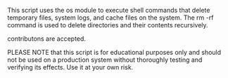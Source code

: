 This script uses the os module to execute shell commands that delete temporary files, system logs, and cache files on the system. 
The rm -rf command is used to delete directories and their contents recursively.

contributons are accepted.


PLEASE NOTE that this script is for educational purposes only and should not be used on a production system without thoroughly testing and verifying its effects. Use it at your own risk.
